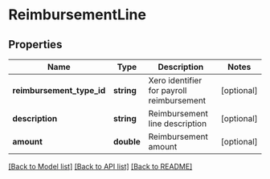 # ReimbursementLine

## Properties
Name | Type | Description | Notes
------------ | ------------- | ------------- | -------------
**reimbursement_type_id** | **string** | Xero identifier for payroll reimbursement | [optional] 
**description** | **string** | Reimbursement line description | [optional] 
**amount** | **double** | Reimbursement amount | [optional] 

[[Back to Model list]](../README.md#documentation-for-models) [[Back to API list]](../README.md#documentation-for-api-endpoints) [[Back to README]](../README.md)


